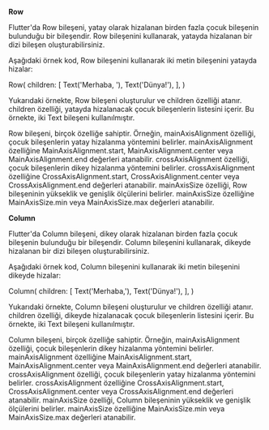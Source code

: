 
**Row**

Flutter'da Row bileşeni, yatay olarak hizalanan birden fazla çocuk bileşenin bulunduğu bir bileşendir. Row bileşenini kullanarak, yatayda hizalanan bir dizi bileşen oluşturabilirsiniz.

Aşağıdaki örnek kod, Row bileşenini kullanarak iki metin bileşenini yatayda hizalar:

Row(
  children: [
    Text('Merhaba, '),
    Text('Dünya!'),
  ],
)


Yukarıdaki örnekte, Row bileşeni oluşturulur ve children özelliği atanır. children özelliği, yatayda hizalanacak çocuk bileşenlerin listesini içerir. Bu örnekte, iki Text bileşeni kullanılmıştır.

Row bileşeni, birçok özelliğe sahiptir. Örneğin, mainAxisAlignment özelliği, çocuk bileşenlerin yatay hizalanma yöntemini belirler. mainAxisAlignment özelliğine MainAxisAlignment.start, MainAxisAlignment.center veya MainAxisAlignment.end değerleri atanabilir. crossAxisAlignment özelliği, çocuk bileşenlerin dikey hizalanma yöntemini belirler. crossAxisAlignment özelliğine CrossAxisAlignment.start, CrossAxisAlignment.center veya CrossAxisAlignment.end değerleri atanabilir. mainAxisSize özelliği, Row bileşeninin yükseklik ve genişlik ölçülerini belirler. mainAxisSize özelliğine MainAxisSize.min veya MainAxisSize.max değerleri atanabilir.

**Column**

Flutter'da Column bileşeni, dikey olarak hizalanan birden fazla çocuk bileşenin bulunduğu bir bileşendir. Column bileşenini kullanarak, dikeyde hizalanan bir dizi bileşen oluşturabilirsiniz.

Aşağıdaki örnek kod, Column bileşenini kullanarak iki metin bileşenini dikeyde hizalar:

Column(
  children: [
    Text('Merhaba,'),
    Text('Dünya!'),
  ],
)

Yukarıdaki örnekte, Column bileşeni oluşturulur ve children özelliği atanır. children özelliği, dikeyde hizalanacak çocuk bileşenlerin listesini içerir. Bu örnekte, iki Text bileşeni kullanılmıştır.

Column bileşeni, birçok özelliğe sahiptir. Örneğin, mainAxisAlignment özelliği, çocuk bileşenlerin dikey hizalanma yöntemini belirler. mainAxisAlignment özelliğine MainAxisAlignment.start, MainAxisAlignment.center veya MainAxisAlignment.end değerleri atanabilir. crossAxisAlignment özelliği, çocuk bileşenlerin yatay hizalanma yöntemini belirler. crossAxisAlignment özelliğine CrossAxisAlignment.start, CrossAxisAlignment.center veya CrossAxisAlignment.end değerleri atanabilir. mainAxisSize özelliği, Column bileşeninin yükseklik ve genişlik ölçülerini belirler. mainAxisSize özelliğine MainAxisSize.min veya MainAxisSize.max değerleri atanabilir.